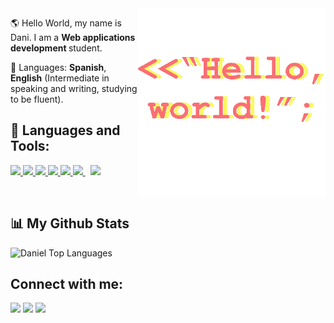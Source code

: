 

<img src="principal.gif" min-width="300px" max-width="300px" width="300px" align="right" alt="Computador">
 
<p align="left"> 
  🌎 Hello World, my name is Dani. I am a <strong>Web applications development </strong>student.
</p>
 
 
 <p align="left"> 
  💬 Languages: <strong>Spanish</strong>, <strong>English</strong> (Intermediate in speaking and writing, studying to be fluent).
</p>


## 🚀 Languages and Tools:

<p align="left"> 
    <a href="https://www.php.net" target="_blank"> <img src="https://img.icons8.com/color/48/000000/php.png"/> </a>
    <a href="https://developer.mozilla.org/en-US/docs/Web/JavaScript" target="_blank"> <img src="https://img.icons8.com/color/48/000000/javascript.png"/> </a> 
    <a href="https://www.w3.org/html/" target="_blank"> <img src="https://img.icons8.com/color/48/000000/html-5.png"/> </a> 
    <a href="https://www.w3schools.com/css/" target="_blank"> <img src="https://img.icons8.com/color/48/000000/css3.png"/> </a>
    <a href="https://www.java.com" target="_blank"> <img src="https://img.icons8.com/color/48/000000/java-coffee-cup-logo.png"/> </a> 
    <a style="padding-right:8px;" href="https://www.mysql.com/" target="_blank"> <img src="https://img.icons8.com/fluent/50/000000/mysql-logo.png"/> </a>
    <a href="https://git-scm.com/" target="_blank"> <img src="https://img.icons8.com/color/48/000000/git.png"/> </a> 
</p>

<br/>

## 📊 My Github Stats

  <img alt="Daniel Top Languages" src="https://github-readme-stats.vercel.app/api/top-langs/?username=Admunzi&langs_count=8&count_private=true&layout=compact&theme=radical&hide_border=false&bg_color=0D1117" /></a>
  <br/>

## Connect with me:
<p align="left">

<a href = "https://www.linkedin.com/in/daniel-ayala-cantador-395669185/"><img src="https://img.icons8.com/fluent/48/000000/linkedin.png"/></a>
<a href = "https://twitter.com/Admunzi"><img src="https://img.icons8.com/fluent/48/000000/twitter.png"/></a>
<a href = "mailto: daniayalainformatica@gmail.com"><img src="https://img.icons8.com/fluent/48/000000/gmail.png"/></a>

</p>